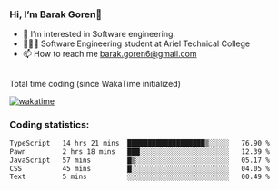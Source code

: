 ###  Hi, I’m Barak Goren👋
- 👀 I’m interested in Software engineering.
- 👨🏼‍🎓 Software Engineering student at Ariel Technical College
- 📫 How to reach me barak.goren6@gmail.com
##
Total time coding (since WakaTime initialized)

[![wakatime](https://wakatime.com/badge/user/5cc5ec80-a806-4ca2-a704-db29274e48cd.svg)](https://wakatime.com/@5cc5ec80-a806-4ca2-a704-db29274e48cd)

   
### Coding statistics:

<!--START_SECTION:waka-->

```txt
TypeScript   14 hrs 21 mins  ███████████████████▒░░░░░   76.90 %
Pawn         2 hrs 18 mins   ███░░░░░░░░░░░░░░░░░░░░░░   12.39 %
JavaScript   57 mins         █▒░░░░░░░░░░░░░░░░░░░░░░░   05.17 %
CSS          45 mins         █░░░░░░░░░░░░░░░░░░░░░░░░   04.05 %
Text         5 mins          ░░░░░░░░░░░░░░░░░░░░░░░░░   00.49 %
```

<!--END_SECTION:waka-->

<!---
barakgoren/barakgoren is a ✨ special ✨ repository because its `README.md` (this file) appears on your GitHub profile.
You can click the Preview link to take a look at your changes.
--->
